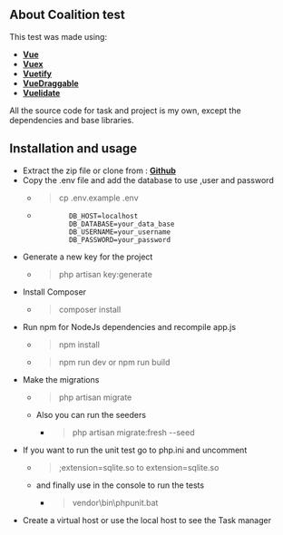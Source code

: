 
## About Coalition test

This test was made using: 
- **[Vue](https://vuejs.org/)**
- **[Vuex](https://vuex.vuejs.org/)**
- **[Vuetify](https://vuetifyjs.com/)**
- **[VueDraggable](https://github.com/SortableJS/Vue.Draggable)**
- **[Vuelidate](https://vuelidate.js.org)**

All the source code for task and project is my own, except the dependencies and base libraries.

## Installation and usage

- Extract the zip file or clone from : **[Github](https://github.com/SantuarioParra/CoalitionTest)**
- Copy the .env file and add the database to use ,user and password
    * >cp .env.example .env
    * 	~~~~
                DB_HOST=localhost
                DB_DATABASE=your_data_base
                DB_USERNAME=your_username
                DB_PASSWORD=your_password
- Generate a new key for the project
    * >  php artisan key:generate
- Install Composer
    * >composer install 
- Run npm for NodeJs dependencies and recompile app.js
    * >npm install
    * >npm run dev or npm run build
- Make the migrations
    * >php artisan migrate
    * Also you can run the seeders
        * > php artisan migrate:fresh --seed
- If you want to run the unit test go to php.ini and uncomment 
    * >  ;extension=sqlite.so to extension=sqlite.so
    * and finally use in the console to run the tests
        * > vendor\bin\phpunit.bat
- Create a virtual host or use the local host to see the Task manager
